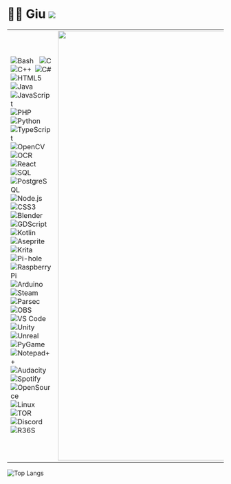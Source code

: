 # 👋🏻 Giu <img src="https://views.whatilearened.today/views/github/o-giu/views.svg"/>
<!-- [Games](https://github.com/stars/o-giu/lists/games) | [Automations](https://github.com/stars/o-giu/lists/automations) | [Bots](https://github.com/stars/o-giu/lists/bots) | [Utilitys](https://github.com/stars/o-giu/lists/utilitys) -->
<!-- <img src="https://upload.wikimedia.org/wikipedia/commons/0/05/Flag_of_Brazil.svg" alt="Bandeira do Brasil" width="20"/> $\textcolor{green}{Eu\ gosto\ de\ desenvolver\ jogos\ e\ programas\ em\ geral}$.<br><img src="https://upload.wikimedia.org/wikipedia/en/a/a4/Flag_of_the_United_States.svg" alt="Bandeira dos EUA" width="20"/> $\textcolor{red}{I\ like\ developing\ games\ and\ programs\ in\ general}$.<br><br> -->
| | |
|:--|--:|
| <div align="justify">![Bash](https://img.shields.io/badge/Bash-4A4A4A?style=flat&logoColor=white) ![C](https://img.shields.io/badge/C-4A4A4A?style=flat&logoColor=white) ![C++](https://img.shields.io/badge/C++-4A4A4A?style=flat&logoColor=white) ![C#](https://img.shields.io/badge/C%23-4A4A4A?style=flat&logo=csharp&logoColor=white) ![HTML5](https://img.shields.io/badge/HTML5-4A4A4A?style=flat&logoColor=white) ![Java](https://img.shields.io/badge/Java-4A4A4A?style=flat&logoColor=white) ![JavaScript](https://img.shields.io/badge/JavaScript-4A4A4A?style=flat&logoColor=white) ![PHP](https://img.shields.io/badge/PHP-4A4A4A?style=flat&logoColor=white) ![Python](https://img.shields.io/badge/Python-4A4A4A?style=flat&logoColor=white) ![TypeScript](https://img.shields.io/badge/TypeScript-4A4A4A?style=flat&logoColor=white) ![OpenCV](https://img.shields.io/badge/OpenCV-4A4A4A?style=flat&logoColor=white) ![OCR](https://img.shields.io/badge/OCR-4A4A4A?style=flat&logoColor=white) ![React](https://img.shields.io/badge/React-4A4A4A?style=flat&logoColor=white) ![SQL](https://img.shields.io/badge/SQL-4A4A4A?style=flat&logoColor=white) ![PostgreSQL](https://img.shields.io/badge/PostgreSQL-4A4A4A?style=flat&logoColor=white) ![Node.js](https://img.shields.io/badge/Node.js-4A4A4A?style=flat&logoColor=white) ![CSS3](https://img.shields.io/badge/CSS3-4A4A4A?style=flat&logoColor=white) ![Blender](https://img.shields.io/badge/Blender-4A4A4A?style=flat&logoColor=white) ![GDScript](https://img.shields.io/badge/GDScript-4A4A4A?style=flat&logoColor=white) ![Kotlin](https://img.shields.io/badge/Kotlin-4A4A4A?style=flat&logoColor=white) ![Aseprite](https://img.shields.io/badge/Aseprite-4A4A4A?style=flat&logoColor=white) ![Krita](https://img.shields.io/badge/Krita-4A4A4A?style=flat&logoColor=white) ![Pi-hole](https://img.shields.io/badge/Pi--hole-4A4A4A?style=flat&logoColor=white) ![Raspberry Pi](https://img.shields.io/badge/Raspberry%20Pi-4A4A4A?style=flat&logoColor=white) ![Arduino](https://img.shields.io/badge/Arduino-4A4A4A?style=flat&logoColor=white) ![Steam](https://img.shields.io/badge/Steam-4A4A4A?style=flat&logoColor=white) ![Parsec](https://img.shields.io/badge/Parsec-4A4A4A?style=flat&logoColor=white) ![OBS](https://img.shields.io/badge/OBS-4A4A4A?style=flat&logoColor=white) ![VS Code](https://img.shields.io/badge/VS%20Code-4A4A4A?style=flat&logoColor=white) ![Unity](https://img.shields.io/badge/Unity-4A4A4A?style=flat&logoColor=white) ![Unreal](https://img.shields.io/badge/Unreal-4A4A4A?style=flat&logoColor=white) ![PyGame](https://img.shields.io/badge/PyGame-4A4A4A?style=flat&logoColor=white) ![Notepad++](https://img.shields.io/badge/Notepad++-4A4A4A?style=flat&logoColor=white) ![Audacity](https://img.shields.io/badge/Audacity-4A4A4A?style=flat&logoColor=white) ![Spotify](https://img.shields.io/badge/Spotify-4A4A4A?style=flat&logoColor=white) ![OpenSource](https://img.shields.io/badge/OpenSource-4A4A4A?style=flat&logoColor=white) ![Linux](https://img.shields.io/badge/Linux-4A4A4A?style=flat&logoColor=white) ![TOR](https://img.shields.io/badge/TOR-4A4A4A?style=flat&logoColor=white) ![Discord](https://img.shields.io/badge/Discord-4A4A4A?style=flat&logoColor=white) ![R36S](https://img.shields.io/badge/R36S-4A4A4A?style=flat&logoColor=white)</div> | <img src="https://github.com/user-attachments/assets/e044306e-3401-4f9c-8ec2-94b8ad1b1f9f" width="1000" alt="Imagem do perfil"> |

![Top Langs](https://github-readme-stats.vercel.app/api/top-langs/?username=o-giu&hide_progress=true)
